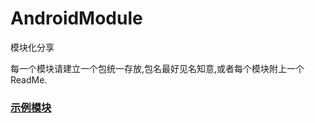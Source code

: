 # AndroidModule
模块化分享


每一个模块请建立一个包统一存放,包名最好见名知意,或者每个模块附上一个ReadMe.

### [示例模块](https://github.com/cs13350/AndroidModule/tree/master/app/src/main/java/com/android/module/example)
